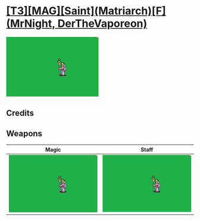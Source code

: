 # [\[T3\]\[MAG\]\[Saint\]\(Matriarch\)\[F\]\(MrNight, DerTheVaporeon\)](./)

<img src="./6.%20Magic/Magic_000.png" alt="[T3][MAG][Saint](Matriarch)[F](MrNight, DerTheVaporeon) standing" />

## Credits



## Weapons


|Magic |Staff |
|  :---: | :---: |
| <img alt="Magic animation" src="./6.%20Magic/Magic.gif" /> | <img alt="Staff animation" src="./7.%20Staff/Staff.gif" /> |
